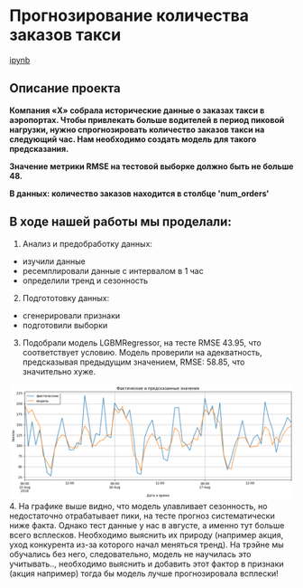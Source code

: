 # Прогнозирование количества заказов такси
[ipynb](taxi_orders.ipynb)
## Описание проекта
**Компания «Х» собрала исторические данные о заказах такси в аэропортах. Чтобы привлекать больше водителей в период пиковой нагрузки, нужно спрогнозировать количество заказов такси на следующий час. Нам необходимо создать модель для такого предсказания.**

**Значение метрики RMSE на тестовой выборке должно быть не больше 48.**

**В данных: количество заказов находится в столбце  'num_orders'**

## В ходе нашей работы мы проделали:
1. Анализ и предобработку данных:
 - изучили данные
 - ресемплировали данные с интервалом в 1 час
 - определили тренд и сезонность
2. Подгототовку данных:
- сгенерировали признаки
- подготовили выборки
3. Подобрали модель LGBMRegressor, на тесте RMSE 43.95, что соответствует условию. Модель проверили на адекватность, предсказывая предыдущим значением, RMSE: 58.85, что значительно хуже.
  
<img src="taxi_orders.png" />
4. На графике выше видно, что модель улавливает сезонность, но недостаточно отрабатывает пики, на тесте прогноз систематически ниже факта. Однако тест данные у нас в августе, а именно тут больше всего всплесков. Необходимо выяснить их природу (например акция, уход конкурента из-за которого начал меняться тренд). На трэйне мы обучались без него, следовательно, модель не научилась это учитывать.., необходимо выяснить и  добавить этот фактор в признаки (акция например) тогда бы модель лучше прогнозировала всплески!

